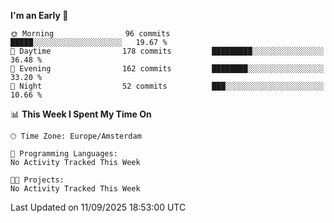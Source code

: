 <!--START_SECTION:waka-->
**I'm an Early 🐤** 

```text
🌞 Morning                96 commits          █████░░░░░░░░░░░░░░░░░░░░   19.67 % 
🌆 Daytime                178 commits         █████████░░░░░░░░░░░░░░░░   36.48 % 
🌃 Evening                162 commits         ████████░░░░░░░░░░░░░░░░░   33.20 % 
🌙 Night                  52 commits          ███░░░░░░░░░░░░░░░░░░░░░░   10.66 % 
```


📊 **This Week I Spent My Time On** 

```text
🕑︎ Time Zone: Europe/Amsterdam

💬 Programming Languages: 
No Activity Tracked This Week

🐱‍💻 Projects: 
No Activity Tracked This Week
```


 Last Updated on 11/09/2025 18:53:00 UTC
<!--END_SECTION:waka-->

